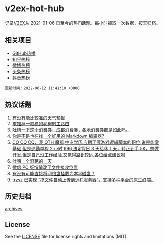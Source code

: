 # v2ex-hot-hub

 记录[V2EX](https://www.v2ex.com/)从 2021-01-06 日至今的热门话题。每小时抓取一次数据，按天[归档](archives)。
 
 ## 相关项目

- [GitHub热榜](https://github.com/snaildev/github-hot-hub)
- [知乎热榜](https://github.com/snaildev/zhihu-hot-hub)
- [微博热榜](https://github.com/snaildev/weibo-hot-hub)
- [头条热榜](https://github.com/snaildev/toutiao-hot-hub)
- [抖音热榜](https://github.com/snaildev/douyin-hot-hub)


 `更新时间：2022-06-12 11:41:10 +0800`

## 热议话题

1. [有没有能比较准的天气预报](https://www.v2ex.com/t/858905)
1. [求推荐一款稳如老狗的主路由](https://www.v2ex.com/t/858926)
1. [吐槽一下这个消费券，成都消费券，各地消费券都是如此吗。](https://www.v2ex.com/t/858912)
1. [你是不是也在找一个好用的 Markdown 编辑器?](https://www.v2ex.com/t/858941)
1. [CQ CQ CQ，我 QTH 魔都,中专学历,应聘了写游戏逻辑脚本的职位,说是能零基础,但是通勤单程 2 小时,996,法定假日 3 天给休 1 天，转正到手 5K。想做开发,但是自己没工作经验.又觉得路比较远,各位给点建议呗](https://www.v2ex.com/t/858906)
1. [吐嘈一个奇葩的一天](https://www.v2ex.com/t/858957)
1. [微信 PC 版悄悄改了文件接收位置](https://www.v2ex.com/t/858887)
1. [有没有可能直接将网络盘挂载为本地磁盘？](https://www.v2ex.com/t/858981)
1. [trzsz 已实现 “拖文件自动上传到远程服务器”，支持多种平台的原生终端。](https://www.v2ex.com/t/858892)

## 历史归档

[archives](archives)

## License

See the [LICENSE](LICENSE) file for license rights and limitations (MIT).
